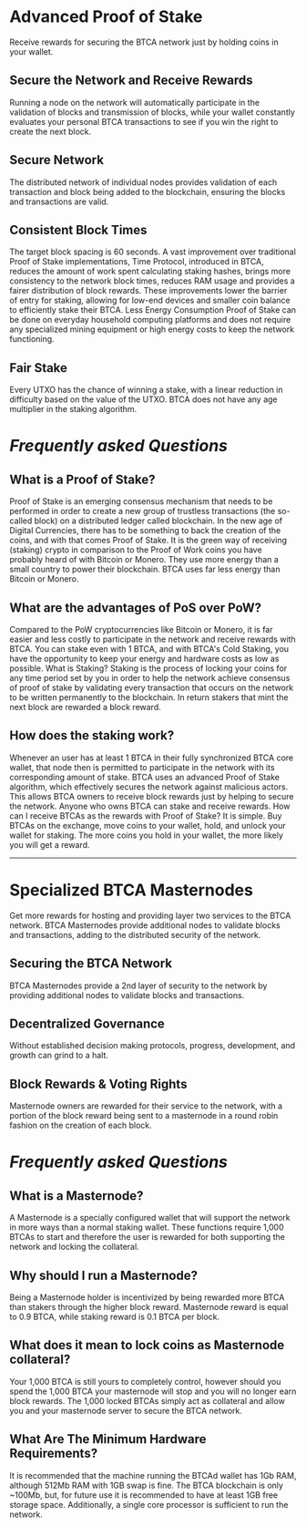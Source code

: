 **Advanced Proof of Stake**
=====================
Receive rewards for securing the BTCA network just by holding coins in your wallet.

Secure the Network and Receive Rewards
-----------------------------------
Running a node on the network will automatically participate in the validation of blocks and transmission of blocks, while your wallet constantly evaluates your personal BTCA transactions to see if you win the right to create the next block.

Secure Network
-----------------------------------
The distributed network of individual nodes provides validation of each transaction and block being added to the blockchain, ensuring the blocks and transactions are valid.

Consistent Block Times
-----------------------------------
The target block spacing is 60 seconds. A vast improvement over traditional Proof of Stake implementations, Time Protocol, introduced in BTCA, reduces the amount of work spent calculating staking hashes, brings more consistency to the network block times, reduces RAM usage and provides a fairer distribution of block rewards.
These improvements lower the barrier of entry for staking, allowing for low-end devices and smaller coin balance to efficiently stake their BTCA.
Less Energy Consumption
Proof of Stake can be done on everyday household computing platforms and does not require any specialized mining equipment or high energy costs to keep the network functioning.

Fair Stake
-----------------------------------
Every UTXO has the chance of winning a stake, with a linear reduction in difficulty based on the value of the UTXO. BTCA does not have any age multiplier in the staking algorithm.

*Frequently asked Questions*
=====================

What is a Proof of Stake?
-----------------------------------
Proof of Stake is an emerging consensus mechanism that needs to be performed in order to create a new group of trustless transactions (the so-called block) on a distributed ledger called blockchain. In the new age of Digital Currencies, there has to be something to back the creation of the coins, and with that comes Proof of Stake. It is the green way of receiving (staking) crypto in comparison to the Proof of Work coins you have probably heard of with Bitcoin or Monero. They use more energy than a small country to power their blockchain. BTCA uses far less energy than Bitcoin or Monero.

What are the advantages of PoS over PoW?
-----------------------------------
Compared to the PoW cryptocurrencies like Bitcoin or Monero, it is far easier and less costly to participate in the network and receive rewards with BTCA. You can stake even with 1 BTCA, and with BTCA's Cold Staking, you have the opportunity to keep your energy and hardware costs as low as possible.
What is Staking?
Staking is the process of locking your coins for any time period set by you in order to help the network achieve consensus of proof of stake by validating every transaction that occurs on the network to be written permanently to the blockchain. In return stakers that mint the next block are rewarded a block reward.

How does the staking work?
-----------------------------------
Whenever an user has at least 1 BTCA in their fully synchronized BTCA core wallet, that node then is permitted to participate in the network with its corresponding amount of stake. BTCA uses an advanced Proof of Stake algorithm, which effectively secures the network against malicious actors. This allows BTCA owners to receive block rewards just by helping to secure the network. Anyone who owns BTCA can stake and receive rewards.
How can I receive BTCAs as the rewards with Proof of Stake?
It is simple. Buy BTCAs on the exchange, move coins to your wallet, hold, and unlock your wallet for staking. The more coins you hold in your wallet, the more likely you will get a reward.

***

**Specialized BTCA Masternodes**
=====================
Get more rewards for hosting and providing layer two services to the BTCA network.
BTCA Masternodes provide additional nodes to validate blocks and transactions, adding to the distributed security of the network.

Securing the BTCA Network
-----------------------------------
BTCA Masternodes provide a 2nd layer of security to the network by providing additional nodes to validate blocks and transactions.

Decentralized Governance
-----------------------------------
Without established decision making protocols, progress, development, and growth can grind to a halt.

Block Rewards & Voting Rights
-----------------------------------
Masternode owners are rewarded for their service to the network, with a portion of the block reward being sent to a masternode in a round robin fashion on the creation of each block.

***Frequently asked Questions***
=====================

What is a Masternode?
-----------------------------------
A Masternode is a specially configured wallet that will support the network in more ways than a normal staking wallet. These functions require 1,000 BTCAs to start and therefore the user is rewarded for both supporting the network and locking the collateral.

Why should I run a Masternode?
-----------------------------------
Being a Masternode holder is incentivized by being rewarded more BTCA than stakers through the higher block reward. Masternode reward is equal to 0.9 BTCA, while staking reward is 0.1 BTCA per block.

What does it mean to lock coins as Masternode collateral?
-----------------------------------
Your 1,000 BTCA is still yours to completely control, however should you spend the 1,000 BTCA your masternode will stop and you will no longer earn block rewards. The 1,000 locked BTCAs simply act as collateral and allow you and your masternode server to secure the BTCA network.

What Are The Minimum Hardware Requirements?
-----------------------------------
It is recommended that the machine running the BTCAd wallet has 1Gb RAM, although 512Mb RAM with 1GB swap is fine. The BTCA blockchain is only ~100Mb, but, for future use it is recommended to have at least 1GB free storage space. Additionally, a single core processor is sufficient to run the network.
